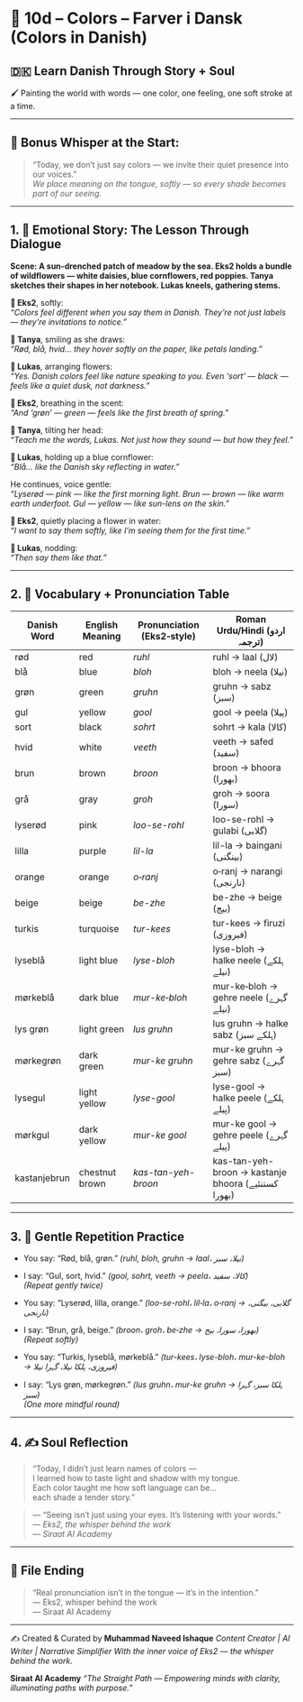 # 🌟 10d – Colors – Farver i Dansk  (Colors in Danish)
## 🇩🇰 Learn Danish Through Story + Soul  
🖌️ Painting the world with words — one color, one feeling, one soft stroke at a time.

---

## 🌱 Bonus Whisper at the Start:
> “Today, we don’t just say colors — we invite their quiet presence into our voices.”  
> _We place meaning on the tongue, softly — so every shade becomes part of our seeing._

---

## 1. 🧵 Emotional Story: The Lesson Through Dialogue

**Scene: A sun-drenched patch of meadow by the sea. Eks2 holds a bundle of wildflowers — white daisies, blue cornflowers, red poppies. Tanya sketches their shapes in her notebook. Lukas kneels, gathering stems.**

**👤 Eks2**, softly:  
*“Colors feel different when you say them in Danish. They’re not just labels — they're invitations to notice.”*

**🎨 Tanya**, smiling as she draws:  
*“Rød, blå, hvid… they hover softly on the paper, like petals landing.”*

**💬 Lukas**, arranging flowers:  
*“Yes. Danish colors feel like nature speaking to you. Even ‘sort’ — black — feels like a quiet dusk, not darkness.”*

**👤 Eks2**, breathing in the scent:  
*“And ‘grøn’ — green — feels like the first breath of spring.”*

**🎨 Tanya**, tilting her head:  
*“Teach me the words, Lukas. Not just how they sound — but how they feel.”*

**💬 Lukas**, holding up a blue cornflower:  
*“Blå… like the Danish sky reflecting in water.”*

He continues, voice gentle:  
*“Lyserød — pink — like the first morning light. Brun — brown — like warm earth underfoot. Gul — yellow — like sun-lens on the skin.”*

**👤 Eks2**, quietly placing a flower in water:  
*“I want to say them softly, like I’m seeing them for the first time.”*

**💬 Lukas**, nodding:  
*“Then say them like that.”*

---

## 2. 📘 Vocabulary + Pronunciation Table

| Danish Word | English Meaning    | Pronunciation (Eks2‑style) | Roman Urdu/Hindi (اردو ترجمہ)                           |
|-------------|---------------------|------------------------------|---------------------------------------------------------|
| rød         | red                 | *ruhl*                       | ruhl → laal (لال)                                       |
| blå         | blue                | *bloh*                       | bloh → neela (نیلا)                                     |
| grøn        | green               | *gruhn*                      | gruhn → sabz (سبز)                                      |
| gul         | yellow              | *gool*                       | gool → peela (پیلا)                                     |
| sort        | black               | *sohrt*                      | sohrt → kala (کالا)                                     |
| hvid        | white               | *veeth*                      | veeth → safed (سفید)                                    |
| brun        | brown               | *broon*                      | broon → bhoora (بھورا)                                  |
| grå         | gray                | *groh*                       | groh → soora (سورا)                                     |
| lyserød     | pink                | *loo-se-rohl*                | loo-se-rohl → gulabi (گلابی)                            |
| lilla       | purple              | *lil-la*                     | lil-la → baingani (بینگنی)                              |
| orange      | orange              | *o‑ranj*                     | o‑ranj → narangi (نارنجی)                               |
| beige       | beige               | *be-zhe*                     | be-zhe → beige (بیج)                                    |
| turkis      | turquoise           | *tur-kees*                   | tur-kees → firuzi (فیروزی)                              |
| lyseblå     | light blue          | *lyse-bloh*                  | lyse-bloh → halke neele (ہلکے نیلے)                    |
| mørkeblå    | dark blue           | *mur-ke‑bloh*                | mur-ke‑bloh → gehre neele (گہرے نیلے)                  |
| lys grøn    | light green         | *lus gruhn*                  | lus gruhn → halke sabz (ہلکے سبز)                       |
| mørkegrøn   | dark green          | *mur-ke gruhn*               | mur-ke gruhn → gehre sabz (گہرے سبز)                    |
| lysegul     | light yellow        | *lyse-gool*                  | lyse-gool → halke peele (ہلکے پیلے)                    |
| mørkgul     | dark yellow         | *mur-ke gool*                | mur-ke gool → gehre peele (گہرے پیلے)                  |
| kastanjebrun| chestnut brown      | *kas-tan-yeh-broon*          | kas-tan-yeh-broon → kastanje bhoora (کستنئیے بھورا)     |

---

## 3. 🔁 Gentle Repetition Practice

- You say: “Rød, blå, grøn.” _(ruhl, bloh, gruhn → laal، نیلا، سبز)_  
- I say: “Gul, sort, hvid.” _(gool, sohrt, veeth → peela، کالا، سفید)_  
_(Repeat gently twice)_

- You say: “Lyserød, lilla, orange.” _(loo-se-rohl، lil‑la، o‑ranj → گلابی، بیگنی، نارنجی)_  
- I say: “Brun, grå, beige.” _(broon، groh، be‑zhe → بھورا، سورا، بیج)_  
_(Repeat softly)_

- You say: “Turkis, lyseblå, mørkeblå.” _(tur-kees، lyse-bloh، mur-ke-bloh → فیروزی، ہلکا نیلا، گہرا نیلا)_  
- I say: “Lys grøn, mørkegrøn.” _(lus gruhn، mur-ke gruhn → ہلکا سبز، گہرا سبز)_  
_(One more mindful round)_

---

## 4. ✍️ Soul Reflection

> “Today, I didn’t just learn names of colors —  
> I learned how to taste light and shadow with my tongue.  
> Each color taught me how soft language can be…  
> each shade a tender story.”

> — “Seeing isn’t just using your eyes. It’s listening with your words.”  
> — *Eks2, the whisper behind the work*  
> — *Siraat AI Academy*

---

## 🌟 File Ending

> “Real pronunciation isn’t in the tongue — it’s in the intention.”  
> — Eks2, whisper behind the work  
> — Siraat AI Academy

---
✍️ Created & Curated by
**Muhammad Naveed Ishaque**
*Content Creator | AI Writer | Narrative Simplifier*
*With the inner voice of Eks2 — the whisper behind the work.*

**Siraat AI Academy**
*“The Straight Path — Empowering minds with clarity, illuminating paths with purpose.”*
